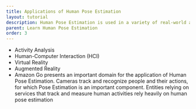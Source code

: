 ```yaml
---
title: Applications of Human Pose Estimation
layout: tutorial
description: Human Pose Estimation is used in a variety of real-world applications in HCI, AR/VR, and more.
parent: Learn Human Pose Estimation
order: 3
---
```


- Activity Analysis
- Human-Computer Interaction (HCI)
- Virtual Reality
- Augmented Reality
- Amazon Go presents an important domain for the application of Human Pose Estimation. Cameras track and recognize people and their actions, for which Pose Estimation is an important component. Entities relying on services that track and measure human activities rely heavily on human pose estimation